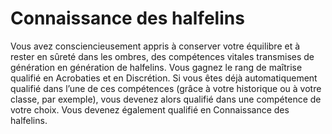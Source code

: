 # Connaissance des halfelins

<p>Vous avez consciencieusement appris à conserver votre équilibre et à rester en sûreté dans les ombres, des compétences vitales transmises de génération en génération de halfelins. Vous gagnez le rang de maîtrise qualifié en Acrobaties et en Discrétion. Si vous êtes déjà automatiquement qualifié dans l’une de ces compétences (grâce à votre historique ou à votre classe, par exemple), vous devenez alors qualifié dans une compétence de votre choix. Vous devenez également qualifié en Connaissance des halfelins.</p>